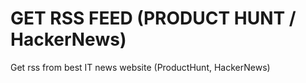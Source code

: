 # GET RSS FEED (PRODUCT HUNT / HackerNews)

Get rss from best IT news website (ProductHunt, HackerNews)
